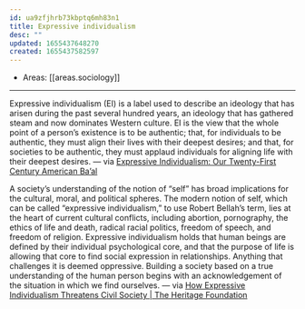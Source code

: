 ```yaml
---
id: ua9zfjhrb73kbptq6mh83n1
title: Expressive individualism
desc: ""
updated: 1655437648270
created: 1655437582597
---
```


- Areas: [[areas.sociology]]

---

Expressive individualism (EI) is a label used to describe an ideology that has arisen during the past several hundred years, an ideology that has gathered steam and now dominates Western culture. EI is the view that the whole point of a person’s existence is to be authentic; that, for individuals to be authentic, they must align their lives with their deepest desires; and that, for societies to be authentic, they must applaud individuals for aligning life with their deepest desires. — via [Expressive Individualism: Our Twenty-First Century American Ba’al](https://hebraicthought.org/expressive-individualism-our-twenty-first-century-american-baal/)

A society’s understanding of the notion of “self” has broad implications for the cultural, moral, and political spheres. The modern notion of self, which can be called “expressive individualism,” to use Robert Bellah’s term, lies at the heart of current cultural conflicts, including abortion, pornography, the ethics of life and death, radical racial politics, freedom of speech, and freedom of religion. Expressive individualism holds that human beings are defined by their individual psychological core, and that the purpose of life is allowing that core to find social expression in relationships. Anything that challenges it is deemed oppressive. Building a society based on a true understanding of the human person begins with an acknowledgement of the situation in which we find ourselves. — via [How Expressive Individualism Threatens Civil Society | The Heritage Foundation](https://www.heritage.org/civil-society/report/how-expressive-individualism-threatens-civil-society)
